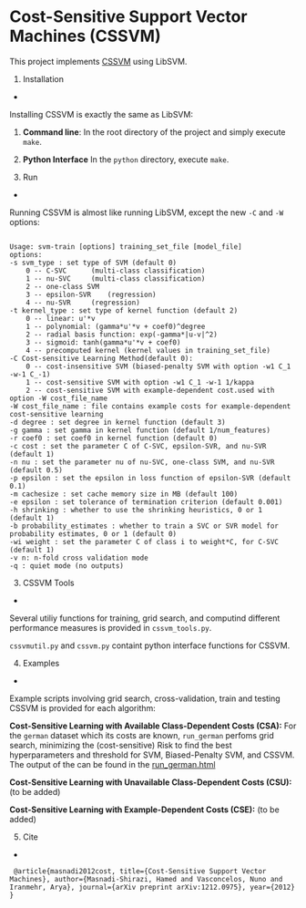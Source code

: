 Cost-Sensitive Support Vector Machines (CSSVM)
=
This project implements [CSSVM](http://arxiv.org/abs/1212.0975) using LibSVM. 

1.  Installation
-
Installing CSSVM is exactly the same as LibSVM:

1.  **Command line**:
In the root directory of the project and simply execute ```make```.

2.  **Python Interface** In the ```python``` directory, execute ```make```.


2.  Run
-
Running CSSVM is almost like running LibSVM, except the new  <code>-C</code> and <code>-W</code> options:
<pre><code>
Usage: svm-train [options] training_set_file [model_file]
options:
-s svm_type : set type of SVM (default 0)
	0 -- C-SVC		(multi-class classification)
	1 -- nu-SVC		(multi-class classification)
	2 -- one-class SVM
	3 -- epsilon-SVR	(regression)
	4 -- nu-SVR		(regression)
-t kernel_type : set type of kernel function (default 2)
	0 -- linear: u'*v
	1 -- polynomial: (gamma*u'*v + coef0)^degree
	2 -- radial basis function: exp(-gamma*|u-v|^2)
	3 -- sigmoid: tanh(gamma*u'*v + coef0)
	4 -- precomputed kernel (kernel values in training_set_file)
-C Cost-sensitive Learning Method(default 0):
	0 -- cost-insensitive SVM (biased-penalty SVM with option -w1 C_1 -w-1 C_-1)
	1 -- cost-sensitive SVM with option -w1 C_1 -w-1 1/kappa
	2 -- cost-sensitive SVM with example-dependent cost.used with option -W cost_file_name
-W cost_file_name : file contains example costs for example-dependent cost-sensitive learning
-d degree : set degree in kernel function (default 3)
-g gamma : set gamma in kernel function (default 1/num_features)
-r coef0 : set coef0 in kernel function (default 0)
-c cost : set the parameter C of C-SVC, epsilon-SVR, and nu-SVR (default 1)
-n nu : set the parameter nu of nu-SVC, one-class SVM, and nu-SVR (default 0.5)
-p epsilon : set the epsilon in loss function of epsilon-SVR (default 0.1)
-m cachesize : set cache memory size in MB (default 100)
-e epsilon : set tolerance of termination criterion (default 0.001)
-h shrinking : whether to use the shrinking heuristics, 0 or 1 (default 1)
-b probability_estimates : whether to train a SVC or SVR model for probability estimates, 0 or 1 (default 0)
-wi weight : set the parameter C of class i to weight*C, for C-SVC (default 1)
-v n: n-fold cross validation mode
-q : quiet mode (no outputs)
</code></pre>

3.   CSSVM Tools
-
Several utiliy functions for training, grid search, and computind different performance measures is provided in `cssvm_tools.py`.

`cssvmutil.py` and `cssvm.py` containt python interface functions for CSSVM.

4.   Examples
-
Example scripts involving grid search, cross-validation, train and testing CSSVM is provided for each algorithm:

**Cost-Sensitive Learning with Available Class-Dependent Costs (CSA):** For the `german` dataset which its costs are known, `run_german` perfoms grid search, minimizing the (cost-sensitive) Risk to find the best hyperparameters and threshold for SVM, Biased-Penalty SVM, and CSSVM. The output of the can be found in the  [run_german.html](./python/run_german.html)

**Cost-Sensitive Learning with Unavailable Class-Dependent Costs (CSU):** (to be added)

**Cost-Sensitive Learning with Example-Dependent Costs (CSE):** (to be added)

5. Cite
-
`
@article{masnadi2012cost,
  title={Cost-Sensitive Support Vector Machines},
  author={Masnadi-Shirazi, Hamed and Vasconcelos, Nuno and Iranmehr, Arya},
  journal={arXiv preprint arXiv:1212.0975},
  year={2012}
}`
